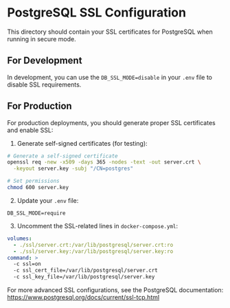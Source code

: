 # PostgreSQL SSL Configuration

This directory should contain your SSL certificates for PostgreSQL when running in secure mode.

## For Development

In development, you can use the `DB_SSL_MODE=disable` in your `.env` file to disable SSL requirements.

## For Production

For production deployments, you should generate proper SSL certificates and enable SSL:

1. Generate self-signed certificates (for testing):

```bash
# Generate a self-signed certificate
openssl req -new -x509 -days 365 -nodes -text -out server.crt \
  -keyout server.key -subj "/CN=postgres"

# Set permissions
chmod 600 server.key
```

2. Update your `.env` file:

```
DB_SSL_MODE=require
```

3. Uncomment the SSL-related lines in `docker-compose.yml`:

```yaml
volumes:
  - ./ssl/server.crt:/var/lib/postgresql/server.crt:ro
  - ./ssl/server.key:/var/lib/postgresql/server.key:ro
command: >
  -c ssl=on
  -c ssl_cert_file=/var/lib/postgresql/server.crt
  -c ssl_key_file=/var/lib/postgresql/server.key
```

For more advanced SSL configurations, see the PostgreSQL documentation:
https://www.postgresql.org/docs/current/ssl-tcp.html